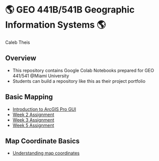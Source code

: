 # :earth_americas: GEO 441B/541B Geographic Information Systems :earth_americas:

Caleb Theis

## Overview
- This repository contains Google Colab Notebooks prepared for GEO 441/541 @Miami University
- Students can build a repository like this as their project portfolio

## Basic Mapping

- [Introduction to ArcGIS Pro GUI](https://github.com/theiscb/GEO441-gis-portfolio/blob/main/basic-mapping/CT_final_01_assignment_template.ipynb)
- [Week 2 Assignment](https://github.com/theiscb/GEO441-gis-portfolio/blob/main/basic-mapping/CT_final_02_assignment_template.ipynb)
- [Week 3 Assignment](https://github.com/theiscb/GEO441-gis-portfolio/blob/main/basic-mapping/CT_final_03_assignment_template.ipynb)
- [Week 5 Assignment](https://github.com/theiscb/GEO441-gis-portfolio/blob/main/basic-mapping/CT_final_05_assignment_template.ipynb)

## Map Coordinate Basics

- [Understanding map coordinates](https://github.com/jiashenyue/geo441-541/blob/main/map-coordinates-basics/understanding-coordinates.ipynb)
